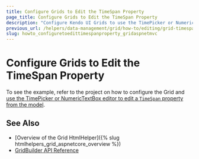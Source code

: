 ```yaml
---
title: Configure Grids to Edit the TimeSpan Property
page_title: Configure Grids to Edit the TimeSpan Property
description: "Configure Kendo UI Grids to use the TimePicker or NumericTextBox editor to edit the TimeSpan property from the model."
previous_url: /helpers/data-management/grid/how-to/editing/grid-timespan-editor
slug: howto_configuretoedittimespanproperty_gridaspnetmvc
---
```


# Configure Grids to Edit the TimeSpan Property

To see the example, refer to the project on how to configure the Grid and [use the TimePicker or NumericTextBox editor to edit a `TimeSpan` property from the model](https://github.com/telerik/ui-for-aspnet-mvc-examples/tree/master/grid/grid-timespan-editor).

## See Also

* [Overview of the Grid HtmlHelper]({% slug htmlhelpers_grid_aspnetcore_overview %})
* [GridBuilder API Reference](https://docs.telerik.com/aspnet-mvc/api/kendo.mvc.ui.fluent/gridbuilder)
